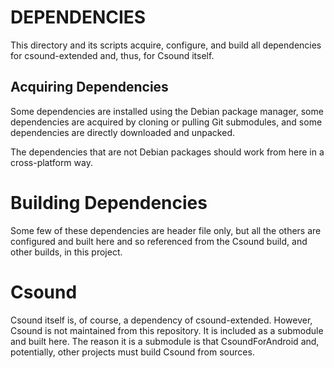 # DEPENDENCIES

This directory and its scripts acquire, configure, and build all dependencies 
for csound-extended and, thus, for Csound itself.

## Acquiring Dependencies

Some dependencies are installed using the Debian package manager, some 
dependencies are acquired by cloning or pulling Git submodules, and some 
dependencies are directly downloaded and unpacked.

The dependencies that are not Debian packages should work from here in a 
cross-platform way.

# Building Dependencies

Some few of these dependencies are header file only, but all the others are 
configured and built here and so referenced from the Csound build, and other 
builds, in this project.

# Csound

Csound itself is, of course, a dependency of csound-extended. However, Csound 
is not maintained from this repository. It is included as a submodule and 
built here. The reason it is a submodule is that CsoundForAndroid and, 
potentially, other projects must build Csound from sources.
